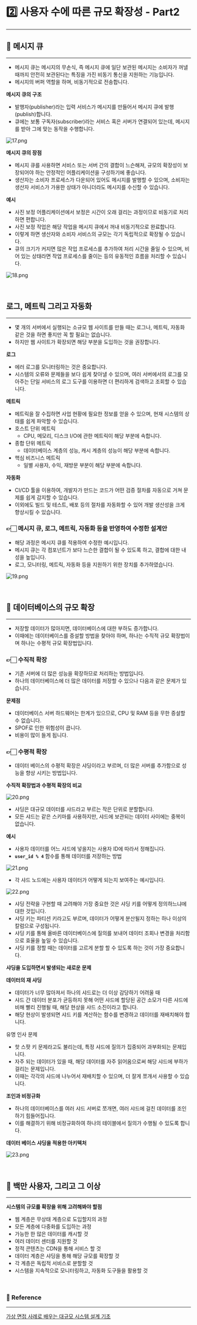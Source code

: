 # 2️⃣ 사용자 수에 따른 규모 확장성 - Part2

---

## 🤨 메시지 큐

---

- 메시지 큐는 메시지의 무손식, 즉 메시지 큐에 일단 보관된 메시지는 소비자가 꺼낼때까지 안전히 보관된다는 특징을 가진 비동기 통신을 지원하는 기능입니다.
- 메시지의 버퍼 역할을 하며, 비동기적으로 전송합니다.

**메시지 큐의 구조**

- 발행자(publisher)라는 입력 서비스가 메시지를 만들어서 메시지 큐에 발행(publish)합니다.
- 큐에는 보통 구독자(subscriber)라는 서비스 혹은 서버가 연결되어 있는데, 메시지를 받아 그에 맞는 동작을 수행합니다.

![17.png](..%2F..%2F..%2Fimages%2Fjay-so%2F1%EC%9E%A5%2F17.png)

**메시지 큐의 장점**

- 메시지 큐를 사용하면 서비스 또는 서버 간의 결합이 느슨해져, 규모의 확장성이 보장되어야 하는 안정적인 어플리케이션을 구성하기에 좋습니다.
- 생산자는 소비자 프로세스가 다운되어 있어도 메시지를 발행할 수 있으며, 소비자는 생산자 서비스가 가용한 상태가 아니더라도 메시지를 수신할 수 있습니다.

**예시**

- 사진 보정 어플리케이션에서 보정은 시간이 오래 걸리는 과정이므로 비동기로 처리하면 편합니다.
- 사진 보정 작업은 해당 작업을 메시지 큐에서 꺼내 비동기적으로 완료합니다.
- 이렇게 하면 생산자와 소비자 서비스의 규모는 각기 독립적으로 확장될 수 있습니다.
- 큐의 크기가 커지면 많은 작업 프로세스를 추가하여 처리 시간을 줄일 수 있으며, 비어 있는 상태라면 작업 프로세스를 줄이는 등의 유동적인 흐름을 처리할 수 있습니다.

![18.png](..%2F..%2F..%2Fimages%2Fjay-so%2F1%EC%9E%A5%2F18.png)

<br/>

## 로그, 메트릭 그리고 자동화

---

- 몇 개의 서버에서 실행되는 소규모 웹 사이트를 만들 때는 로그나, 메트릭, 자동화 같은 것을 하면 좋지만 꼭 할 필요는 없습니다.
- 하지만 웹 사이트가 확장되면 해당 부분을 도입하는 것을 권장합니다.

**로그**

- 에러 로그를 모니터링하는 것은 중요합니다.
- 시스템의 오류와 문제들을 보다 쉽게 찾아낼 수 있으며, 여러 서버에서의 로그를 모아주는 단일 서비스의 로그 도구를 이용하면 더 편리하게 검색하고 조회할 수 있습니다.

**메트릭**

- 메트릭을 잘 수집하면 사업 현황에 필요한 정보를 얻을 수 있으며, 현재 시스템의 상태를 쉽게 파악할 수 있습니다.
- 호스트 단위 메트릭
    - CPU, 메모리, 디스크 I/O에 관한 메트릭이 해당 부분에 속합니다.
- 종합 단위 메트릭
    - 데이터베이스 계층의 성능, 캐시 계층의 성능이 해당 부분에 속합니다.
- 핵심 비즈니스 메트릭
    - 일별 사용자, 수익, 재방문 부분이 해당 부분에 속합니다.

**자동화**

- CI/CD 툴을 이용하여, 개발자가 만드는 코드가 어떤 검증 절차를 자동으로 거쳐 문제를 쉽게 감지할 수 있습니다.
- 이외에도 빌드 및 테스트, 배포 등의 절차를 자동화할 수 있어 개발 생산성을 크게 향상시킬 수 있습니다.

### 👉🏻 메시지 큐, 로그, 메트릭, 자동화 등을 반영하여 수정한 설계안

- 해당 과정은 메시지 큐를 적용하여 수정한 예시입니다.
- 메시지 큐는 각 컴포넌트가 보다 느슨한 결합이 될 수 있도록 하고, 결합에 대한 내성을 높입니다.
- 로그, 모니터링, 메트릭, 자동화 등을 지원하기 위한 장치를 추가하였습니다.

![19.png](..%2F..%2F..%2Fimages%2Fjay-so%2F1%EC%9E%A5%2F19.png)

<br/>

## 🫡 데이터베이스의 규모 확장

---

- 저장할 데이터가 많아지면, 데이터베이스에 대한 부하도 증가합니다.
- 이때에는 데이터베이스를 증설할 방법을 찾아야 하며, 하나는 수직적 규모 확장법이며 하나는 수평적 규모 확장법입니다.

### 👉🏻 수직적 확장

- 기존 서버에 더 많은 성능을 확장하므로 처리하는 방법입니다.
- 하나의 데이터베이스에 더 많은 데이터를 저장할 수 있으나 다음과 같은 문제가 있습니다.

**문제점**

- 데이터베이스 서버 하드웨어는 한계가 있으므로, CPU 및 RAM 등을 무한 증설할 수 없습니다.
- SPOF로 인한 위험성이 큽니다.
- 비용이 많이 들게 됩니다.

### 👉🏻 수평적 확장

- 데이터 베이스의 수평적 확장은 샤딩이라고 부르며, 더 많은 서버를 추가함으로 성능을 향상 시키는 방법입니다.

**수직적 확장법과 수평적 확장의 비교**

![20.png](..%2F..%2F..%2Fimages%2Fjay-so%2F1%EC%9E%A5%2F20.png)

- 샤딩은 대규모 데이터를 샤드라고 부르는 작은 단위로 분할합니다.
- 모든 샤드는 같은 스키마를 사용하지만, 샤드에 보관되는 데이터 사이에는 중복이 없습니다.

**예시**

- 사용자 데이터를 어느 샤드에 넣을지는 사용자 ID에 따라서 정해집니다.
- **`user_id % 4`** 함수를 통해 데이터를 저장하는 방법

![21.png](..%2F..%2F..%2Fimages%2Fjay-so%2F1%EC%9E%A5%2F21.png)

- 각 샤드 노드에는 사용자 데이터가 어떻게 되는지 보여주는 예시입니다.

![22.png](..%2F..%2F..%2Fimages%2Fjay-so%2F1%EC%9E%A5%2F22.png)

- 샤딩 전략을 구현할 때 고려해야 가장 중요한 것은 샤딩 키를 어떻게 정의하느냐에 대한 것입니다.
- 샤딩 키는 파티션 키라고도 부르며, 데이터가 어떻게 분산될지 정하는 하나 이상의 칼럼으로 구성됩니다.
- 샤딩 키를 통해 올바른 데이터베이스에 질의를 보내어 데이터 조회나 변경을 처리함으로 효율을 높일 수 있습니다.
- 샤딩 키를 정할 때는 데이터를 고르게 분할 할 수 있도록 하는 것이 가장 중요합니다.

**샤딩을 도입하면서 발생되는 새로운 문제**

**데이터의 재 샤딩**

- 데이터가 너무 많아져서 하나의 샤드로는 더 이상 감당하기 어려울 때
- 샤드 간 데이터 분포가 균등하지 못해 어떤 샤드에 할당된 공간 소모가 다른 샤드에 비해 빨리 진행될 때, 해당 현상을 샤드 소진이라고 합니다.
- 해당 현상이 발생되면 샤드 키를 계산하는 함수를 변경하고 데이터를 재배치해야 합니다.

유명 인사 문제

- 핫 스팟 키 문제라고도 불리는데, 특정 샤드에 질의가 집중되어 과부화되는 문제입니다.
- 자주 되는 데이터가 있을 때, 해당 데이터를 자주 읽어옴으로써 해당 샤드에 부하가 걸리는 문제입니다.
- 이때는 각각의 샤드에 나누어서 재배치할 수 있으며, 더 잘게 쪼개서 사용할 수 있습니다.

**조인과 비정규화**

- 하나의 데이터베이스를 여러 샤드 서버로 쪼개면, 여러 샤드에 걸친 데이터를 조인하기 힘들어집니다.
- 이를 해결하기 위해 비정규화하여 하나의 테이블에서 질의가 수행될 수 있도록 합니다.

**데이터 베이스 샤딩을 적용한 아키텍처**

![23.png](..%2F..%2F..%2Fimages%2Fjay-so%2F1%EC%9E%A5%2F23.png)

<br/>

## 🤗 백만 사용자, 그리고 그 이상

---

**시스템의 규모를 확장을 위해 고려해봐야 할점**

- 웹 계층은 무상태 계층으로 도입할지의 과정
- 모든 계층에 다중화를 도입하는 과정
- 가능한 한 많은 데이터를 캐시할 것
- 여러 데이터 센터를 지원할 것
- 정적 콘텐츠는 CDN을 통해 서비스 할 것
- 데이터 계층은 샤딩을 통해 해당 규모를 확장할 것
- 각 계층은 독립적 서비스로 분할할 것
- 시스템을 지속적으로 모니터링하고, 자동화 도구들을 활용할 것

<br/>

### 📖 Reference

---

[가상 면접 사례로 배우는 대규모 시스템 설계 기초](https://m.yes24.com/Goods/Detail/102819435)